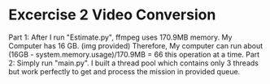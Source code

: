 # Excercise 2 Video Conversion
Part 1:
  After I run "Estimate.py", ffmpeg uses 170.9MB memory. My Computer has 16 GB. (img provided)
  Therefore, My computer can run about (16GB - system.memory.usage)/170.9MB = 66 this operation at a time.
Part 2:
  Simply run "main.py". I built a thread pool which contains only 3 threads but work perfectly to get and process the mission in provided     queue.
